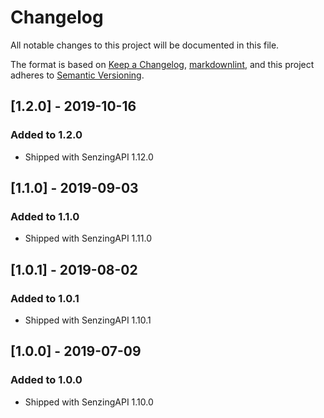 # Changelog

All notable changes to this project will be documented in this file.

The format is based on [Keep a Changelog](https://keepachangelog.com/en/1.0.0/),
[markdownlint](https://dlaa.me/markdownlint/),
and this project adheres to [Semantic Versioning](https://semver.org/spec/v2.0.0.html).

## [1.2.0] - 2019-10-16

### Added to 1.2.0

- Shipped with SenzingAPI 1.12.0

## [1.1.0] - 2019-09-03

### Added to 1.1.0

- Shipped with SenzingAPI 1.11.0

## [1.0.1] - 2019-08-02

### Added to 1.0.1

- Shipped with SenzingAPI 1.10.1

## [1.0.0] - 2019-07-09

### Added to 1.0.0

- Shipped with SenzingAPI 1.10.0
